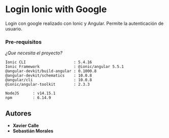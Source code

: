 # Login Ionic with Google

Login con google realizado con Ionic y Angular.
Permite la autenticación de usuario.

### Pre-requisitos 

_¿Que necesita el proyecto?_

```
Ionic CLI                     : 5.4.16 
Ionic Framework               : @ionic/angular 5.5.1
@angular-devkit/build-angular : 0.1000.8
@angular-devkit/schematics    : 10.0.8
@angular/cli                  : 10.0.8
@ionic/angular-toolkit        : 2.3.3
```
```
NodeJS 		: v14.15.1 
npm    		: 6.14.9
```

## Autores 


* **Xavier Calle** 
* **Sebastián Morales** 
